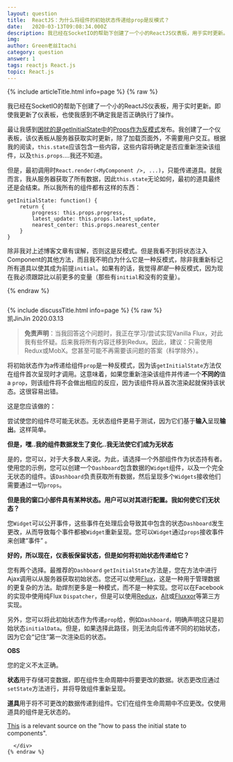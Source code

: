 ```yaml
---
layout: question
title:  ReactJS：为什么将组件的初始状态传递给prop是反模式？
date:   2020-03-13T09:08:34.000Z
description: 我已经在SocketIO的帮助下创建了一个小的ReactJS仪表板，用于实时更新。即使我更新了仪表板，也使我感到不确定我是否正确执行了操作。最让我感到...
img: 
author: Green老丝Itachi
category: question
answer: 1
tags: reactjs React.js
topic: React.js
---
```

<div class="article-root">
  <div class="article">
    {% include articleTitle.html info=page %}
    {% raw %}
    <div class="article-content"><p><font style="vertical-align: inherit;"><font style="vertical-align: inherit;">我已经在SocketIO的帮助下创建了一个小的ReactJS仪表板，用于实时更新。</font><font style="vertical-align: inherit;">即使我更新了仪表板，也使我感到不确定我是否正确执行了操作。</font></font></p>

<p><font style="vertical-align: inherit;"><font style="vertical-align: inherit;">最让我感到</font></font><a href="http://facebook.github.io/react/tips/props-in-getInitialState-as-anti-pattern.html"><font style="vertical-align: inherit;"><font style="vertical-align: inherit;">困扰的是getInitialState中</font></font></a><font style="vertical-align: inherit;"><font style="vertical-align: inherit;">的</font><a href="http://facebook.github.io/react/tips/props-in-getInitialState-as-anti-pattern.html"><font style="vertical-align: inherit;">Props作为反模式</font></a><font style="vertical-align: inherit;">发布。</font><font style="vertical-align: inherit;">我创建了一个仪表板，该仪表板从服务器获取实时更新，除了加载页面外，不需要用户交互。</font><font style="vertical-align: inherit;">根据我的阅读，</font></font><code>this.state</code><font style="vertical-align: inherit;"><font style="vertical-align: inherit;">应该包含一些内容，这些内容将确定是否应重新渲染该组件，以及</font></font><code>this.props</code><font style="vertical-align: inherit;"><font style="vertical-align: inherit;">....我还不知道。</font></font></p>

<p><font style="vertical-align: inherit;"><font style="vertical-align: inherit;">但是，最初调用时</font></font><code>React.render(&lt;MyComponent /&gt;, ...)</code><font style="vertical-align: inherit;"><font style="vertical-align: inherit;">，只能传递道具。</font><font style="vertical-align: inherit;">就我而言，我从服务器获取了所有数据，因此</font></font><code>this.state</code><font style="vertical-align: inherit;"><font style="vertical-align: inherit;">无论如何</font><font style="vertical-align: inherit;">，最初的道具最终</font><font style="vertical-align: inherit;">还是会</font><font style="vertical-align: inherit;">结束</font><font style="vertical-align: inherit;">。</font><font style="vertical-align: inherit;">所以我所有的组件都有这样的东西：</font></font></p>

<pre><code>getInitialState: function() {<font></font>
    return {<font></font>
        progress: this.props.progress,<font></font>
        latest_update: this.props.latest_update,<font></font>
        nearest_center: this.props.nearest_center<font></font>
    }<font></font>
}<font></font>
</code></pre>

<p><font style="vertical-align: inherit;"><font style="vertical-align: inherit;">除非我对上述博客文章有误解，否则这是反模式。</font><font style="vertical-align: inherit;">但是我看不到将状态注入Component的其他方法，而且我不明白为什么它是一种反模式，除非我重新标记所有道具以使其成为前提</font></font><code>initial</code><font style="vertical-align: inherit;"><font style="vertical-align: inherit;">。</font><font style="vertical-align: inherit;">如果有的话，我觉得</font></font><em><font style="vertical-align: inherit;"><font style="vertical-align: inherit;">那是</font></font></em><font style="vertical-align: inherit;"><font style="vertical-align: inherit;">一种反模式，因为现在我必须跟踪比以前更多的变量（那些有</font></font><code>initial</code><font style="vertical-align: inherit;"><font style="vertical-align: inherit;">和</font><font style="vertical-align: inherit;">没有的变量</font><font style="vertical-align: inherit;">）。</font></font></p></div>
    {% endraw %}
  </div>
  <p style="height: 0;width:0;overflow: hidden;"> 第1461篇《ReactJS：为什么将组件的初始状态传递给prop是反模式？》来自Winter(https://github.com/aiyld/aiyld.github.io)的站点</p>
  <div class="discuss-wrapper">
    {% include discussTitle.html info=page %}
    {% raw %}
    <div class="discuss-item">
        <div class="discuss-parent">
          <div class="discuss-meta">
            <span class="discuss-user">凯JinJin</span>
            <span class="discuss-time">2020.03.13</span>
          </div>
          <div class="discuss-comment"><blockquote>
  <p><strong><font style="vertical-align: inherit;"><font style="vertical-align: inherit;">免责声明</font></font></strong><font style="vertical-align: inherit;"><font style="vertical-align: inherit;">：当我回答这个问题时，我正在学习/尝试实现Vanilla Flux，对此我有些怀疑。</font><font style="vertical-align: inherit;">后来我将所有内容迁移到Redux。</font><font style="vertical-align: inherit;">因此，建议：只需使用Redux或MobX。</font><font style="vertical-align: inherit;">您甚至可能不再需要该问题的答案（科学除外）。</font></font></p>
</blockquote>

<p><font style="vertical-align: inherit;"><font style="vertical-align: inherit;">将初始状态作为a传递给组件</font></font><code>prop</code><font style="vertical-align: inherit;"><font style="vertical-align: inherit;">是一种反模式，因为该</font></font><code>getInitialState</code><font style="vertical-align: inherit;"><font style="vertical-align: inherit;">方法仅在组件首次呈现时才调用。</font><font style="vertical-align: inherit;">这意味着，如果您重新渲染该组件并传递一个</font></font><strong><font style="vertical-align: inherit;"><font style="vertical-align: inherit;">不同的</font></font></strong><font style="vertical-align: inherit;"><font style="vertical-align: inherit;">值a </font></font><code>prop</code><font style="vertical-align: inherit;"><font style="vertical-align: inherit;">，则该组件将不会做出相应的反应，因为该组件将从首次渲染起就保持该状态。</font><font style="vertical-align: inherit;">这很容易出错。</font></font></p>

<p><font style="vertical-align: inherit;"><font style="vertical-align: inherit;">这是您应该做的：</font></font></p>

<p><font style="vertical-align: inherit;"><font style="vertical-align: inherit;">尝试使您的组件尽可能无状态。</font><font style="vertical-align: inherit;">无状态组件更易于测试，因为它们</font><font style="vertical-align: inherit;">基于</font><strong><font style="vertical-align: inherit;">输入</font></strong><font style="vertical-align: inherit;">呈现</font></font><strong><font style="vertical-align: inherit;"><font style="vertical-align: inherit;">输出</font></font></strong><font style="vertical-align: inherit;"><font style="vertical-align: inherit;">。</font><font style="vertical-align: inherit;">这样简单。</font></font><strong><font style="vertical-align: inherit;"></font></strong><font style="vertical-align: inherit;"></font></p>

<p><strong><font style="vertical-align: inherit;"><font style="vertical-align: inherit;">但是，嘿..我的组件数据发生了变化..我无法使它们成为无状态</font></font></strong></p>

<p><font style="vertical-align: inherit;"><font style="vertical-align: inherit;">是的，您可以，对于大多数人来说。</font><font style="vertical-align: inherit;">为此，请选择一个外部组件作为状态持有者。</font><font style="vertical-align: inherit;">使用您的示例，您可以创建一个</font></font><code>Dashboard</code><font style="vertical-align: inherit;"><font style="vertical-align: inherit;">包含数据的</font></font><code>Widget</code><font style="vertical-align: inherit;"><font style="vertical-align: inherit;">组件</font><font style="vertical-align: inherit;">，以及一个</font><font style="vertical-align: inherit;">完全无状态</font><font style="vertical-align: inherit;">的</font><font style="vertical-align: inherit;">组件。</font><font style="vertical-align: inherit;">该</font></font><code>Dashboard</code><font style="vertical-align: inherit;"><font style="vertical-align: inherit;">负责获取所有数据，然后呈现多个</font></font><code>Widgets</code><font style="vertical-align: inherit;"><font style="vertical-align: inherit;">接收他们需要通过一切</font></font><code>props</code><font style="vertical-align: inherit;"><font style="vertical-align: inherit;">。</font></font></p>

<p><strong><font style="vertical-align: inherit;"><font style="vertical-align: inherit;">但是我的窗口小部件具有某种状态。用户可以对其进行配置。</font><font style="vertical-align: inherit;">我如何使它们无状态？</font></font></strong></p>

<p><font style="vertical-align: inherit;"><font style="vertical-align: inherit;">您</font></font><code>Widget</code><font style="vertical-align: inherit;"><font style="vertical-align: inherit;">可以公开事件，这些事件在处理后会导致其中包含的状态</font></font><code>Dashboard</code><font style="vertical-align: inherit;"><font style="vertical-align: inherit;">发生更改，从而导致每个事件都被</font></font><code>Widget</code><font style="vertical-align: inherit;"><font style="vertical-align: inherit;">重新呈现。</font><font style="vertical-align: inherit;">您可以</font></font><code>Widget</code><font style="vertical-align: inherit;"><font style="vertical-align: inherit;">通过</font></font><code>props</code><font style="vertical-align: inherit;"><font style="vertical-align: inherit;">接收</font><font style="vertical-align: inherit;">事件来创建“事件” </font><font style="vertical-align: inherit;">。</font></font></p>

<p><strong><font style="vertical-align: inherit;"><font style="vertical-align: inherit;">好的，所以现在，仪表板保留状态，但是如何将初始状态传递给它？</font></font></strong></p>

<p><font style="vertical-align: inherit;"><font style="vertical-align: inherit;">您有两个选择。</font><font style="vertical-align: inherit;">最推荐的</font></font><code>Dashboard</code> <code>getInitialState</code><font style="vertical-align: inherit;"><font style="vertical-align: inherit;">方法</font><font style="vertical-align: inherit;">是，您在</font><font style="vertical-align: inherit;">方法中进行</font><font style="vertical-align: inherit;">Ajax调用以</font><font style="vertical-align: inherit;">从服务器获取初始状态。</font><font style="vertical-align: inherit;">您还可以使用</font></font><a href="https://facebook.github.io/flux/" rel="nofollow noreferrer"><font style="vertical-align: inherit;"><font style="vertical-align: inherit;">Flux</font></font></a><font style="vertical-align: inherit;"><font style="vertical-align: inherit;">，这是一种用于管理数据的更复杂的方法。</font><font style="vertical-align: inherit;">助焊剂更多是一种模式，而不是一种实现。</font><font style="vertical-align: inherit;">您可以在Facebook的实现中使用纯Flux </font></font><code>Dispatcher</code><font style="vertical-align: inherit;"><font style="vertical-align: inherit;">，但是可以使用</font></font><a href="https://github.com/gaearon/redux" rel="nofollow noreferrer"><font style="vertical-align: inherit;"><font style="vertical-align: inherit;">Redux</font></font></a><font style="vertical-align: inherit;"><font style="vertical-align: inherit;">，</font></font><a href="https://github.com/goatslacker/alt" rel="nofollow noreferrer"><font style="vertical-align: inherit;"><font style="vertical-align: inherit;">Alt</font></font></a><font style="vertical-align: inherit;"><font style="vertical-align: inherit;">或</font></font><a href="https://github.com/BinaryMuse/fluxxor" rel="nofollow noreferrer"><font style="vertical-align: inherit;"><font style="vertical-align: inherit;">Fluxxor</font></font></a><font style="vertical-align: inherit;"><font style="vertical-align: inherit;">等第三方实现</font><font style="vertical-align: inherit;">。</font></font></p>

<p><font style="vertical-align: inherit;"><font style="vertical-align: inherit;">另外，您可以将此初始状态作为传递</font></font><code>prop</code><font style="vertical-align: inherit;"><font style="vertical-align: inherit;">给，例如</font></font><code>Dashboard</code><font style="vertical-align: inherit;"><font style="vertical-align: inherit;">，明确声明这只是初始状态</font></font><code>initialData</code><font style="vertical-align: inherit;"><font style="vertical-align: inherit;">。</font><font style="vertical-align: inherit;">但是，如果选择此路径，则无法向后传递不同的初始状态，因为它会“记住”第一次渲染后的状态。</font></font></p>

<p><strong><font style="vertical-align: inherit;"><font style="vertical-align: inherit;">OBS</font></font></strong></p>

<p><font style="vertical-align: inherit;"><font style="vertical-align: inherit;">您的定义不太正确。</font></font></p>

<p><strong><font style="vertical-align: inherit;"><font style="vertical-align: inherit;">状态</font></font></strong><font style="vertical-align: inherit;"><font style="vertical-align: inherit;">用于存储可变数据，即在组件生命周期中将要更改的数据。</font><font style="vertical-align: inherit;">状态更改应通过</font></font><code>setState</code><font style="vertical-align: inherit;"><font style="vertical-align: inherit;">方法进行，并将导致组件重新呈现。</font></font></p>

<p><strong><font style="vertical-align: inherit;"><font style="vertical-align: inherit;">道具</font></font></strong><font style="vertical-align: inherit;"><font style="vertical-align: inherit;">用于将不可更改的数据传递到组件。</font><font style="vertical-align: inherit;">它们在组件生命周期中不应更改。</font><font style="vertical-align: inherit;">仅使用道具的组件是无状态的。</font></font></p>

<p><a href="https://stackoverflow.com/questions/27928296/reactjs-how-to-pass-the-initial-state-while-rendering-a-component">This</a> is a relevant source on the "how to pass the initial state to components".</p></div>
        </div>
        
      </div>
    {% endraw %}
  </div>
<div>

